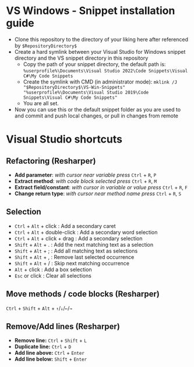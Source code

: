 # VS Windows - Snippet installation guide
- Clone this repository to the directory of your liking here after referenced by `$RepositoryDirectory$`
- Create a hard symlink between your Visual Studio for Windows snippet directory and the VS snippet directory in this repository
    - Copy the path of your snippet directory, the default path is: `%userprofile%\Documents\Visual Studio 2022\Code Snippets\Visual C#\My Code Snippets`
    - Create the symlink with CMD (in administrator mode): `mklink /J "$RepositoryDirectory$\VS-Win-Snippets" "%userprofile%\Documents\Visual Studio 2019\Code Snippets\Visual C#\My Code Snippets"`
    - You are all set.
- Now you can use this or the default snippet folder as you are used to and commit and push local changes, or pull in changes from remote

# Visual Studio shortcuts

## Refactoring (Resharper)
- **Add parameter**: _with cursor near variable press_ `Ctrl` + `R`, `P`
- **Extract method**: _with code block selected press_ `Ctrl` + `R`, `M`
- **Extract field/constant**: _with cursor in variable or value press_ `Ctrl` + `R`, `F`
- **Change return type**: _with cursor near method name press_ `Ctrl` + `R`, `S`

## Selection

- `Ctrl` + `Alt` + click : Add a secondary caret
- `Ctrl` + `Alt` + double-click : Add a secondary word selection
- `Ctrl` + `Alt` + click + drag : Add a secondary selection
- `Shift` + `Alt` + . : Add the next matching text as a selection
- `Shift` + `Alt` + ; : Add all matching text as selections
- `Shift` + `Alt` + , : Remove last selected occurrence
- `Shift` + `Alt` + / : Skip next matching occurrence
- `Alt` + click : Add a box selection
- `Esc` or click : Clear all selections

## Move methods / code blocks (Resharper)
`Ctrl` + `Shift` + `Alt` + `↑`/`↓`/`←`/`→`

## Remove/Add lines (Resharper)
- **Remove line:** `Ctrl` + `Shift` + `L`
- **Duplicate line:** `Ctrl` + `D`
- **Add line above:** `Ctrl` + `Enter`
- **Add line below:** `Shift` + `Enter`
